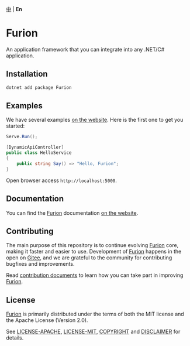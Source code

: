 [中](https://gitee.com/dotnetchina/Furion) | **En**

# Furion

An application framework that you can integrate into any .NET/C# application.

## Installation

```powershell
dotnet add package Furion
```

## Examples

We have several examples [on the website](https://furion.net). Here is the first one to get you started:

```cs
Serve.Run();

[DynamicApiController]
public class HelloService
{
    public string Say() => "Hello, Furion";
}
```

Open browser access `http://localhost:5000`.

## Documentation

You can find the [Furion](https://gitee.com/dotnetchina/Furion) documentation [on the website](https://furion.net).

## Contributing

The main purpose of this repository is to continue evolving [Furion](https://gitee.com/dotnetchina/Furion) core, making it faster and easier to use. Development of [Furion](https://gitee.com/dotnetchina/Furion) happens in the open on [Gitee](https://gitee.com/dotnetchina/Furion), and we are grateful to the community for contributing bugfixes and improvements.

Read [contribution documents](https://gitee.com/dotnetchina/Furion/blob/v4/CONTRIBUTING.md) to learn how you can take part in improving [Furion](https://gitee.com/dotnetchina/Furion).

## License

[Furion](https://gitee.com/dotnetchina/Furion) is primarily distributed under the terms of both the MIT license and the Apache License (Version 2.0).

See [LICENSE-APACHE](https://gitee.com/dotnetchina/Furion/blob/v4/LICENSE-APACHE), [LICENSE-MIT](https://gitee.com/dotnetchina/Furion/blob/v4/LICENSE-MIT), [COPYRIGHT](https://gitee.com/dotnetchina/Furion/blob/v4/COPYRIGHT.md) and [DISCLAIMER](https://gitee.com/dotnetchina/Furion/blob/v4/DISCLAIMER.md) for details.
